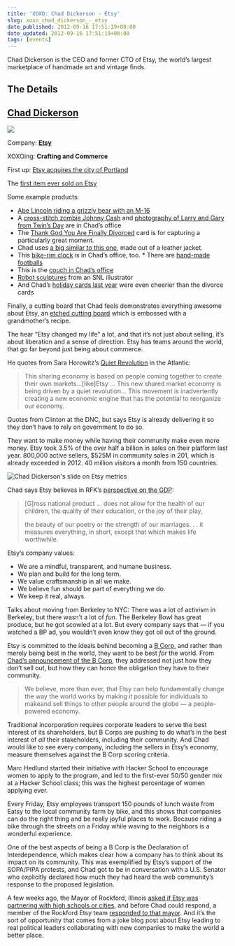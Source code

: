 ```yaml
---
title: 'XOXO: Chad Dickerson - Etsy'
slug: xoxo_chad_dickerson_-_etsy
date_published: 2012-09-16 17:51:19+00:00
date_updated: 2012-09-16 17:51:19+00:00
tags: [events]
---
```

Chad Dickerson is the CEO and former CTO of Etsy, the world’s largest marketplace of handmade art and vintage finds.

## The Details

## [Chad Dickerson](https://twitter.com/chaddickerson)

![](https://cdn.glitch.global/c4e475b2-a54e-47e0-973c-ed0bd1b46262/chad01-desaturated_MG_0795.cropped_normal.jpg?v=1670739399753)

Company: **[Etsy](http://www.etsy.com/)**

XOXOing: **Crafting and Commerce**

First up: [Etsy acquires the city of Portland](http://www.etsy.com/blog/news/2012/etsy-acquires-city-of-portland/)  

The [first item ever sold on Etsy](https://www.etsy.com/transaction/43)  

Some example products:  

* [Abe Lincoln riding a grizzly bear with an M-16](http://www.etsy.com/listing/75364177/abe-lincoln-riding-a-grizzly-old-photo)  
* A [cross-stitch zombie Johnny Cash](https://www.etsy.com/transaction/31827322) and [photography of Larry and Gary from Twin’s Day](https://www.etsy.com/transaction/41518354) are in Chad’s office  
* The [Thank God You Are Finally Divorced](http://www.etsy.com/listing/76275691/thank-god-finally-divorced-card) card is for capturing a particularly great moment.  
* Chad uses [a big similar to this one](https://www.etsy.com/transaction/54527579), made out of a leather jacket.  
* This [bike-rim clock](https://www.etsy.com/transaction/91346155) is in Chad’s office, too.  * There are [hand-made footballs](http://www.etsy.com/listing/62187403/leather-head-handsome-american-leather)  
* This is the [couch in Chad’s office](http://www.etsy.com/listing/76816536/wood-leather-sofa-reclaimed-oak-couch)  
* [Robot sculptures](https://www.etsy.com/transaction/26842047) from an SNL illustrator  
* And Chad’s [holiday cards last year](http://www.etsy.com/listing/36174529/letterpress-holiday-cards-brooklyn) were even cheerier than the divorce cards  

Finally, a cutting board that Chad feels demonstrates everything awesome about Etsy, an [etched cutting board](http://www.etsy.com/listing/100147179/recipe-scanned-from-moms-or-grandmas) which is embossed with a grandmother’s recipe.  

The hear “Etsy changed my life” a lot, and that it’s not just about selling, it’s about liberation and a sense of direction. Etsy has teams around the world, that go far beyond just being about commerce.  

He quotes from Sara Horowitz’s [Quiet Revolution](http://www.theatlantic.com/business/archive/2011/12/occupy-big-business-the-sharing-economys-quiet-revolution/249582/) in the Atlantic:

> This sharing economy is based on people coming together to create their own markets…[like]Etsy … This new shared market economy is being driven by a quiet revolution… This movement is inadvertently creating a new economic engine that has the potential to reorganize our economy.

Quotes from Clinton at the DNC, but says Etsy is already delivering it so they don’t have to rely on government to do so.

They want to make money while having their community make even more money. Etsy took 3.5% of the over half a billion in sales on their platform last year. 800,000 active sellers, $525M in community sales in 201, which is already exceeded in 2012. 40 million visitors a month from 150 countries.

![Chad Dickerson's slide on Etsy metrics](https://cdn.glitch.global/c4e475b2-a54e-47e0-973c-ed0bd1b46262/chad-dickerson-slide.jpg?v=1670739485210)

Chad says Etsy believes in RFK’s [perspective on the GDP](http://www.jfklibrary.org/Research/Ready-Reference/RFK-Speeches/Remarks-of-Robert-F-Kennedy-at-the-University-of-Kansas-March-18-1968.aspx):

> [G]ross national product … does not allow for the health of our children, the quality of their education, or the joy of their play,
> 
> the beauty of our poetry or the strength of our marriages. . . it measures everything, in short, except that which makes life worthwhile.

Etsy’s company values:

- We are a mindful, transparent, and humane business.
- We plan and build for the long term.
- We value craftsmanship in all we make.
- We believe fun should be part of everything we do.
- We keep it real, always.

Talks about moving from Berkeley to NYC: There was a lot of activism in Berkeley, but there wasn’t a lot of *fun*. The Berkeley Bowl has great produce, but he got scowled at a lot. But every company says that — if you watched a BP ad, you wouldn’t even know they got oil out of the ground.

Etsy is committed to the ideals behind becoming a [B Corp](http://bcorp.net), and rather than merely being best in the world, they want to be best *for* the world. From [Chad’s announcement of the B Corp](http://www.etsy.com/blog/news/2012/notes-from-chad-funding-etsys-future/), they addressed not just how they don’t sell out, but how they can honor the obligation they have to their community.

> We believe, more than ever, that Etsy can help fundamentally change the way the world works by making it possible for individuals to makeand sell things to other people around the globe — a people-powered economy.

Traditional incorporation requires corporate leaders to serve the best interest of its shareholders, but B Corps are pushing to do what’s in the best interest of *all* their stakeholders, including their community. And Chad would like to see every company, including the sellers in Etsy’s economy, measure themselves against the B Corp scoring criteria.

Marc Hedlund started their initiative with Hacker School to encourage women to apply to the program, and led to the first-ever 50/50 gender mix at a Hacker School class; this was the highest percentage of women applying ever.

Every Friday, Etsy employees transport 150 pounds of lunch waste from Eatsy to the local community farm by bike, and this shows that companies can do the right thing and be really joyful places to work. Because riding a bike through the streets on a Friday while waving to the neighbors is a wonderful experience.

One of the best aspects of being a B Corp is the Declaration of Interdependence, which makes clear how a company has to think about its impact on its community. This was exemplified by Etsy’s support of the SOPA/PIPA protests, and Chad got to be in conversation with a U.S. Senator who explicitly declared how much they had heard the web community’s response to the proposed legislation.

A few weeks ago, the Mayor of Rockford, Illinois [asked if Etsy was partnering with high schools or cities](https://twitter.com/MayorMorrissey/status/241388490108047360), and before Chad could respond, a member of the Rockford Etsy team [responded to that mayor](https://twitter.com/ThePaperButton/status/243803702111117312). And it’s the sort of opportunity that comes from a joke blog post about Etsy leading to real political leaders collaborating with new companies to make the world a better place.
